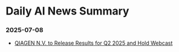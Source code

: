 # Daily AI News Summary

### 2025-07-08
- [QIAGEN N.V. to Release Results for Q2 2025 and Hold Webcast](https://www.biospace.com/press-releases/qiagen-n-v-to-release-results-for-q2-2025-and-hold-webcast)